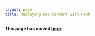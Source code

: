 ```yaml
---
layout: page
title: Replaying Web Content with Pywb
---
```


**This page has moved [here](../2.0-alpha1/running/pywb).**
